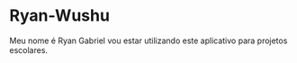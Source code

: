 # Ryan-Wushu

Meu nome é Ryan Gabriel
vou estar utilizando este aplicativo para projetos escolares.
